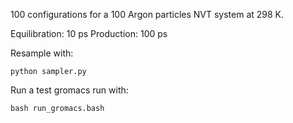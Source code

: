 100 configurations for a 100 Argon particles NVT system at 298 K.

Equilibration: 10 ps
Production: 100 ps

Resample with:

```
python sampler.py
```

Run a test gromacs run with:

```
bash run_gromacs.bash
```
